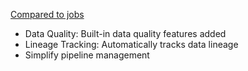 
[Compared to jobs](https://medium.com/@ehzyabah/databricks-jobs-vs-delta-live-tables-dlt-18649e3bc327)
- Data Quality: Built-in data quality features added
- Lineage Tracking: Automatically tracks data lineage
- Simplify pipeline management
